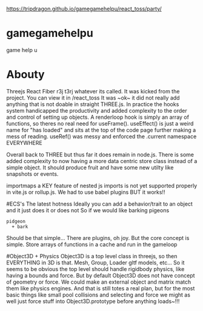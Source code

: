 
https://tripdragon.github.io/gamegamehelpu/react_toss/party/

# gamegamehelpu
game help u


# Abouty
Threejs React Fiber r3j t3rj whatever its called. It was kicked from the project. You can view it in /react_toss
It was ~ok~ it did not really add anything that is not doable in straight THREE.js. In practice the hooks system handicapped the productivity and added complexity to the order and control of setting up objects. A renderloop hook is simply an array of functions, so theres no real need for useFrame(). useEffect() is just a weird name for "has loaded" and sits at the top of the code page further making a mess of reading. useRef() was messy and enforced the .current namespace EVERYWHERE

Overall back to THREE but thus far it does remain in node.js. There is some added complexity to now having a more data centric store class instead of a simple object. It should produce fruit and have some new utilty like snapshots or events.

importmaps a KEY feature of nested js imports is not yet supported properly in vite.js or rollup.js. We had to use babel plugins BUT it works!!

#ECS's
The latest hotness
Ideally you can add a behavior/trait to an object and it just does it or does not
So if we would like barking pigeons
```
pidgeon
  + bark
```
Should be that simple...
There are plugins, oh joy. But the core concept is simple. Store arrays of functions in a cache and run in the gameloop

#Object3D + Physics
Object3D is a top level class in threejs, so then EVERYTHING in 3D is that. Mesh, Group, Loader gltf models, etc...
So it seems to be obvious the top level should handle rigidbody physics, like having a bounds and force. But by default Object3D does not have concept of geometry or force. We could make an external object and matrix match them like physics engines. And that is still totes a real plan, but for the most basic things like small pool collisions and selecting and force we might as well just force stuff into Object3D.prototype before anything loads~!!!
